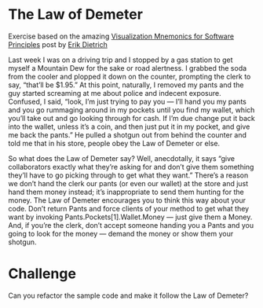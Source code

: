 The Law of Demeter
==================

Exercise based on the amazing [Visualization Mnemonics for Software Principles](http://www.daedtech.com/visualization-mnemonics-for-software-principles) post by [Erik Dietrich](https://twitter.com/daedtech)

Last week I was on a driving trip and I stopped by a gas station to get myself a Mountain Dew for the sake or road alertness. I grabbed the soda from the cooler and plopped it down on the counter, prompting the clerk to say, “that’ll be $1.95.” At this point, naturally, I removed my pants and the guy started screaming at me about police and indecent exposure. Confused, I said, “look, I’m just trying to pay you — I’ll hand you my pants and you go rummaging around in my pockets until you find my wallet, which you’ll take out and go looking through for cash. If I’m due change put it back into the wallet, unless it’s a coin, and then just put it in my pocket, and give me back the pants.” He pulled a shotgun out from behind the counter and told me that in his store, people obey the Law of Demeter or else.

So what does the Law of Demeter say? Well, anecdotally, it says “give collaborators exactly what they’re asking for and don’t give them something they’ll have to go picking through to get what they want.” There’s a reason we don’t hand the clerk our pants (or even our wallet) at the store and just hand them money instead; it’s inappropriate to send them hunting for the money. The Law of Demeter encourages you to think this way about your code. Don’t return Pants and force clients of your method to get what they want by invoking Pants.Pockets[1].Wallet.Money — just give them a Money. And, if you’re the clerk, don’t accept someone handing you a Pants and you going to look for the money — demand the money or show them your shotgun.


# Challenge

Can you refactor the sample code and make it follow the Law of Demeter?
